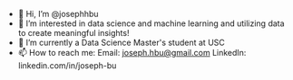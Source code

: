 - 👋 Hi, I’m @josephhbu
- 👀 I’m interested in data science and machine learning and utilizing data to create meaningful insights!
- 🌱 I’m currently a Data Science Master's student at USC
- 📫 How to reach me:
  Email: joseph.hbu@gmail.com
  LinkedIn: linkedin.com/in/joseph-bu
  
